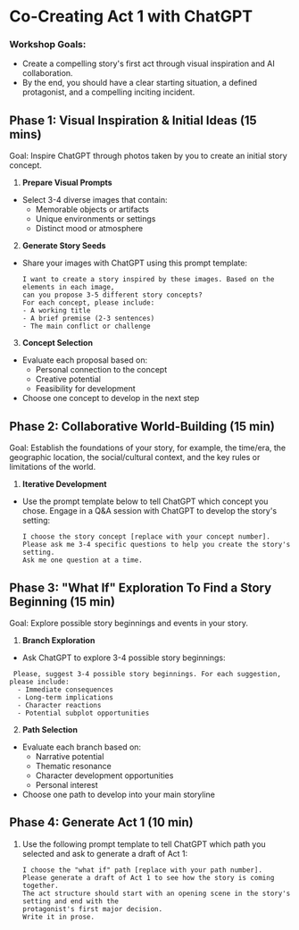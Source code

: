 # Co-Creating Act 1 with ChatGPT

### Workshop Goals: 
- Create a compelling story's first act through visual inspiration and AI collaboration.
- By the end, you should have a clear starting situation, a defined protagonist, and a compelling inciting incident.

## Phase 1: Visual Inspiration & Initial Ideas (15 mins)

Goal: Inspire ChatGPT through photos taken by you to create an initial story concept.

1. **Prepare Visual Prompts**
- Select 3-4 diverse images that contain:
  - Memorable objects or artifacts
  - Unique environments or settings
  - Distinct mood or atmosphere

2. **Generate Story Seeds**
- Share your images with ChatGPT using this prompt template:
  
  ```
  I want to create a story inspired by these images. Based on the elements in each image,
  can you propose 3-5 different story concepts?
  For each concept, please include:
  - A working title
  - A brief premise (2-3 sentences)
  - The main conflict or challenge
  ```

3. **Concept Selection**
- Evaluate each proposal based on:
  - Personal connection to the concept
  - Creative potential
  - Feasibility for development
- Choose one concept to develop in the next step


## Phase 2: Collaborative World-Building (15 min)

Goal: Establish the foundations of your story, for example, the time/era, the geographic location, the social/cultural context, and the key rules or limitations of the world.

1. **Iterative Development**

  - Use the prompt template below to tell ChatGPT which concept you chose. Engage in a Q&A session with ChatGPT to develop the story's setting:
    
    ```
    I choose the story concept [replace with your concept number].
    Please ask me 3-4 specific questions to help you create the story's setting.
    Ask me one question at a time.
    ```

## Phase 3: "What If" Exploration To Find a Story Beginning (15 min)

Goal: Explore possible story beginnings and events in your story.
 
1. **Branch Exploration**
 - Ask ChatGPT to explore 3-4 possible story beginnings:

 ```
  Please, suggest 3-4 possible story beginnings. For each suggestion, please include:
   - Immediate consequences
   - Long-term implications
   - Character reactions
   - Potential subplot opportunities
  ```

2. **Path Selection**
 - Evaluate each branch based on:
   - Narrative potential
   - Thematic resonance
   - Character development opportunities
   - Personal interest
 - Choose one path to develop into your main storyline

## Phase 4: Generate Act 1 (10 min)

1. Use the following prompt template to tell ChatGPT which path you selected and ask to generate a draft of Act 1:
    
    ```
    I choose the "what if" path [replace with your path number].
    Please generate a draft of Act 1 to see how the story is coming together.
    The act structure should start with an opening scene in the story's setting and end with the
    protagonist's first major decision.
    Write it in prose.
    ```

